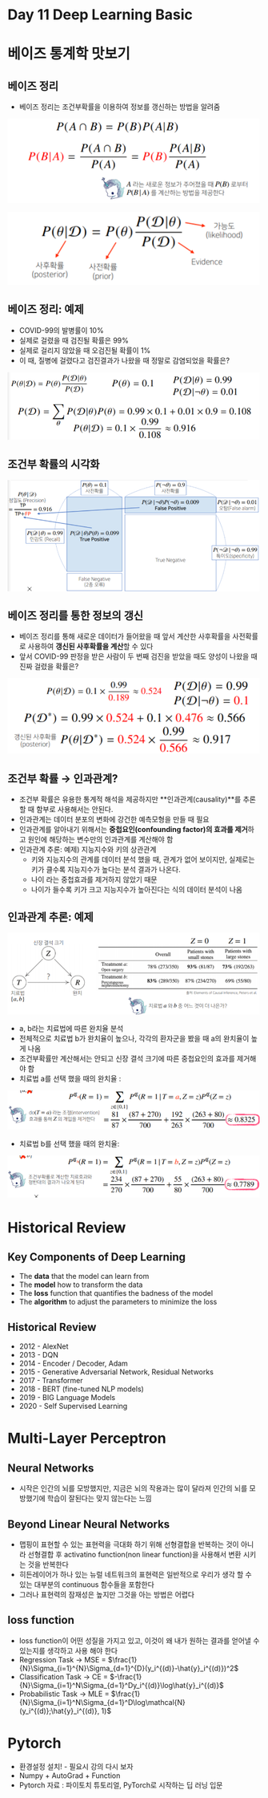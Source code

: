 # Day 11 Deep Learning Basic

# 베이즈 통계학 맛보기

## 베이즈 정리

- 베이즈 정리는 조건부확률을 이용하여 정보를 갱신하는 방법을 알려줌

![Day%2011%20Deep%20Learning%20Basic%20ec356cd891234ee4b161214f55d69c79/Untitled.png](Day%2011%20Deep%20Learning%20Basic%20ec356cd891234ee4b161214f55d69c79/Untitled.png)

![Day%2011%20Deep%20Learning%20Basic%20ec356cd891234ee4b161214f55d69c79/Untitled%201.png](Day%2011%20Deep%20Learning%20Basic%20ec356cd891234ee4b161214f55d69c79/Untitled%201.png)

## 베이즈 정리: 예제

- COVID-99의 발병률이 10%
- 실제로 걸렸을 때 검진될 확률은 99%
- 실제로 걸리지 않았을 때 오검진될 확률이 1%
- 이 때, 질병에 걸렸다고 검진결과가 나왔을 때 정말로 감염되었을 확률은?

![Day%2011%20Deep%20Learning%20Basic%20ec356cd891234ee4b161214f55d69c79/Untitled%202.png](Day%2011%20Deep%20Learning%20Basic%20ec356cd891234ee4b161214f55d69c79/Untitled%202.png)

## 조건부 확률의 시각화

![Day%2011%20Deep%20Learning%20Basic%20ec356cd891234ee4b161214f55d69c79/Untitled%203.png](Day%2011%20Deep%20Learning%20Basic%20ec356cd891234ee4b161214f55d69c79/Untitled%203.png)

## 베이즈 정리를 통한 정보의 갱신

- 베이즈 정리를 통해 새로운 데이터가 들어왔을 때 앞서 계산한 사후확률을 사전확률로 사용하여 **갱신된 사후확률을 계산**할 수 있다
- 앞서 COVID-99 판정을 받은 사람이 두 번째 검진을 받았을 때도 양성이 나왔을 때 진짜 걸렸을 확률은?

![Day%2011%20Deep%20Learning%20Basic%20ec356cd891234ee4b161214f55d69c79/Untitled%204.png](Day%2011%20Deep%20Learning%20Basic%20ec356cd891234ee4b161214f55d69c79/Untitled%204.png)

## 조건부 확률 → 인과관계?

- 조건부 확률은 유용한 통계적 해석을 제공하지만 **인과관계(causality)**를 추론할 때 함부로 사용해서는 안된다.
- 인과관계는 데이터 분포의 변화에 강건한 예측모형을 만들 때 필요
- 인과관계를 알아내기 위해서는 **중첩요인(confounding factor)의 효과를 제거**하고 원인에 해당하는 변수만의 인과관계를 계산해야 함
- 인과관계 추론: 예제) 지능지수와 키의 상관관계
    - 키와 지능지수의 관계를 데이터 분석 했을 때, 관계가 없어 보이지만, 실제로는 키가 클수록 지능지수가 높다는 분석 결과가 나온다.
    - 나이 라는 중첩효과를 제거하지 않았기 때문
    - 나이가 들수록 키가 크고 지능지수가 높아진다는 식의 데이터 분석이 나옴

## 인과관계 추론: 예제

![Day%2011%20Deep%20Learning%20Basic%20ec356cd891234ee4b161214f55d69c79/Untitled%205.png](Day%2011%20Deep%20Learning%20Basic%20ec356cd891234ee4b161214f55d69c79/Untitled%205.png)

- a, b라는 치료법에 따른 완치율 분석
- 전체적으로 치료법 b가 완치율이 높으나, 각각의 환자군을 봤을 때 a의 완치율이 높게 나옴
- 조건부확률만 계산해서는 안되고 신장 결석 크기에 따른 중첩요인의 효과를 제거해야 함
- 치료법 a를 선택 했을 때의 완치율 :

![Day%2011%20Deep%20Learning%20Basic%20ec356cd891234ee4b161214f55d69c79/Untitled%206.png](Day%2011%20Deep%20Learning%20Basic%20ec356cd891234ee4b161214f55d69c79/Untitled%206.png)

- 치료법 b를 선택 했을 때의 완치율:

![Day%2011%20Deep%20Learning%20Basic%20ec356cd891234ee4b161214f55d69c79/Untitled%207.png](Day%2011%20Deep%20Learning%20Basic%20ec356cd891234ee4b161214f55d69c79/Untitled%207.png)

# Historical Review

## Key Components of Deep Learning

- The **data** that the model can learn from
- The **model** how to transform the data
- The **loss** function that quantifies the badness of the model
- The **algorithm** to adjust the parameters to minimize the loss

## Historical Review

- 2012 - AlexNet
- 2013 - DQN
- 2014 - Encoder / Decoder, Adam
- 2015 - Generative Adversarial Network, Residual Networks
- 2017 - Transformer
- 2018 - BERT (fine-tuned NLP models)
- 2019 - BIG Language Models
- 2020 - Self Supervised Learning

# Multi-Layer Perceptron

## Neural Networks

- 시작은 인간의 뇌를 모방했지만, 지금은 뇌의 작용과는 많이 달라져 인간의 뇌를 모방했기에 학습이 잘된다는 맞지 않는다는 느낌

## Beyond Linear Neural Networks

- 맵핑이 표현할 수 있는 표현력을 극대화 하기 위해 선형결합을 반복하는 것이 아니라 선형결합 후 activatino function(non linear function)을 사용해서 변환 시키는 것을 반복한다
- 히든레이어가 하나 있는 뉴럴 네트워크의 표현력은 일반적으로 우리가 생각 할 수 있는 대부분의 continuous 함수들을 포함한다
- 그러나 표현력의 잠재성은 높지만 그것을 아는 방법은 어렵다

## loss function

- loss function이 어떤 성질을 가지고 있고, 이것이 왜 내가 원하는 결과를 얻어낼 수 있는지를 생각하고 사용 해야 한다
- Regression Task → MSE = $\frac{1}{N}\Sigma_{i=1}^{N}\Sigma_{d=1}^{D}(y_i^{(d)}-\hat{y}_i^{(d)})^2$
- Classification Task → CE = $-\frac{1}{N}\Sigma_{i=1}^N\Sigma_{d=1}^Dy_i^{(d)}\log\hat{y}_i^{(d)}$
- Probabilistic Task → MLE = $\frac{1}{N}\Sigma_{i=1}^N\Sigma_{d=1}^D\log\mathcal{N}(y_i^{(d)};\hat{y}_i^{(d)}, 1)$

# Pytorch

- 환경설정 설치! - 필요시 강의 다시 보자
- Numpy + AutoGrad + Function
- Pytorch 자료 : 파이토치 튜토리얼, PyTorch로 시작하는 딥 러닝 입문